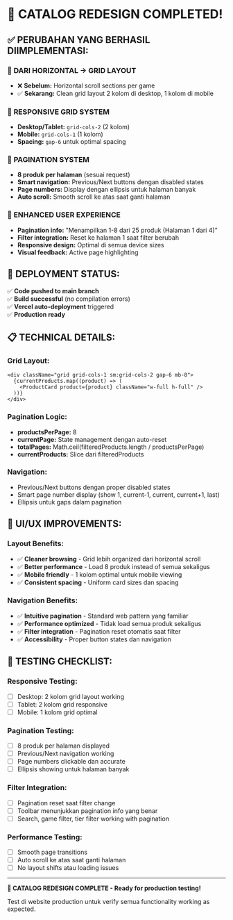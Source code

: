 # 🎨 CATALOG REDESIGN COMPLETED!

## ✅ **PERUBAHAN YANG BERHASIL DIIMPLEMENTASI:**

### 🔄 **DARI HORIZONTAL → GRID LAYOUT**
- ❌ **Sebelum:** Horizontal scroll sections per game
- ✅ **Sekarang:** Clean grid layout 2 kolom di desktop, 1 kolom di mobile

### 📱 **RESPONSIVE GRID SYSTEM**
- **Desktop/Tablet:** `grid-cols-2` (2 kolom)
- **Mobile:** `grid-cols-1` (1 kolom)  
- **Spacing:** `gap-6` untuk optimal spacing

### 📄 **PAGINATION SYSTEM**
- **8 produk per halaman** (sesuai request)
- **Smart navigation:** Previous/Next buttons dengan disabled states
- **Page numbers:** Display dengan ellipsis untuk halaman banyak
- **Auto scroll:** Smooth scroll ke atas saat ganti halaman

### 🎯 **ENHANCED USER EXPERIENCE**
- **Pagination info:** "Menampilkan 1-8 dari 25 produk (Halaman 1 dari 4)"
- **Filter integration:** Reset ke halaman 1 saat filter berubah
- **Responsive design:** Optimal di semua device sizes
- **Visual feedback:** Active page highlighting

## 🚀 **DEPLOYMENT STATUS:**

✅ **Code pushed to main branch**  
✅ **Build successful** (no compilation errors)  
✅ **Vercel auto-deployment** triggered  
✅ **Production ready**

## 📋 **TECHNICAL DETAILS:**

### **Grid Layout:**
```tsx
<div className="grid grid-cols-1 sm:grid-cols-2 gap-6 mb-8">
  {currentProducts.map((product) => (
    <ProductCard product={product} className="w-full h-full" />
  ))}
</div>
```

### **Pagination Logic:**
- **productsPerPage:** 8
- **currentPage:** State management dengan auto-reset
- **totalPages:** Math.ceil(filteredProducts.length / productsPerPage)
- **currentProducts:** Slice dari filteredProducts

### **Navigation:**
- Previous/Next buttons dengan proper disabled states
- Smart page number display (show 1, current-1, current, current+1, last)
- Ellipsis untuk gaps dalam pagination

## 🎨 **UI/UX IMPROVEMENTS:**

### **Layout Benefits:**
- ✅ **Cleaner browsing** - Grid lebih organized dari horizontal scroll
- ✅ **Better performance** - Load 8 produk instead of semua sekaligus  
- ✅ **Mobile friendly** - 1 kolom optimal untuk mobile viewing
- ✅ **Consistent spacing** - Uniform card sizes dan spacing

### **Navigation Benefits:**
- ✅ **Intuitive pagination** - Standard web pattern yang familiar
- ✅ **Performance optimized** - Tidak load semua produk sekaligus
- ✅ **Filter integration** - Pagination reset otomatis saat filter
- ✅ **Accessibility** - Proper button states dan navigation

## 📱 **TESTING CHECKLIST:**

### **Responsive Testing:**
- [ ] Desktop: 2 kolom grid layout working
- [ ] Tablet: 2 kolom grid responsive  
- [ ] Mobile: 1 kolom grid optimal

### **Pagination Testing:**
- [ ] 8 produk per halaman displayed
- [ ] Previous/Next navigation working
- [ ] Page numbers clickable dan accurate
- [ ] Ellipsis showing untuk halaman banyak

### **Filter Integration:**
- [ ] Pagination reset saat filter change
- [ ] Toolbar menunjukkan pagination info yang benar
- [ ] Search, game filter, tier filter working with pagination

### **Performance Testing:**
- [ ] Smooth page transitions
- [ ] Auto scroll ke atas saat ganti halaman
- [ ] No layout shifts atau loading issues

---

**🎉 CATALOG REDESIGN COMPLETE - Ready for production testing!**

Test di website production untuk verify semua functionality working as expected.
